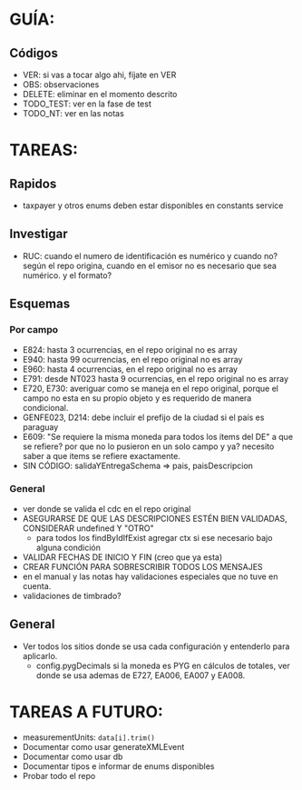 # GUÍA:

## Códigos
- VER: si vas a tocar algo ahi, fíjate en VER
- OBS: observaciones
- DELETE: eliminar en el momento descrito
- TODO_TEST: ver en la fase de test
- TODO_NT: ver en las notas

# TAREAS:

## Rapidos
- taxpayer y otros enums deben estar disponibles en constants service

## Investigar
- RUC: cuando el numero de identificación es numérico y cuando no? según el repo origina, cuando en el emisor no es necesario que sea numérico. y el formato?

## Esquemas

### Por campo
- E824: hasta 3 ocurrencias, en el repo original no es array
- E940: hasta 99 ocurrencias, en el repo original no es array
- E960: hasta 4 ocurrencias, en el repo original no es array
- E791: desde NT023 hasta 9 ocurrencias, en el repo original no es array
- E720, E730: averiguar como se maneja en el repo original, porque el campo no esta en su propio objeto y es requerido de manera condicional.
- GENFE023, D214: debe incluir el prefijo de la ciudad si el país es paraguay
- E609: "Se requiere la misma moneda para todos los ítems del DE" a que se refiere? por que no lo pusieron en un solo campo y ya? necesito saber a que items se refiere exactamente.
- SIN CÓDIGO: salidaYEntregaSchema => pais, paisDescripcion

### General
- ver donde se valida el cdc en el repo original
- ASEGURARSE DE QUE LAS DESCRIPCIONES ESTÉN BIEN VALIDADAS, CONSIDERAR undefined Y "OTRO"
    - para todos los findByIdIfExist agregar ctx si ese necesario bajo alguna condición
- VALIDAR FECHAS DE INICIO Y FIN (creo que ya esta)
- CREAR FUNCIÓN PARA SOBRESCRIBIR TODOS LOS MENSAJES
- en el manual y las notas hay validaciones especiales que no tuve en cuenta.
- validaciones de timbrado?

## General
- Ver todos los sitios donde se usa cada configuración y entenderlo para aplicarlo.
    - config.pygDecimals si la moneda es PYG en cálculos de totales, ver donde se usa ademas de E727, EA006, EA007 y EA008.

# TAREAS A FUTURO:
- measurementUnits: `data[i].trim()`
- Documentar como usar generateXMLEvent
- Documentar como usar db
- Documentar tipos e informar de enums disponibles
- Probar todo el repo
